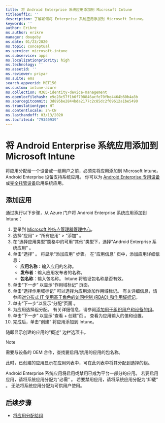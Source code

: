 ```yaml
---
title: 将 Android Enterprise 系统应用添加到 Microsoft Intune
titleSuffix: ''
description: 了解如何将 Enterprise 系统应用添加到 Microsoft Intune。
keywords: ''
author: Erikre
ms.author: erikre
manager: dougeby
ms.date: 01/23/2020
ms.topic: conceptual
ms.service: microsoft-intune
ms.subservice: apps
ms.localizationpriority: high
ms.technology: ''
ms.assetid: ''
ms.reviewer: priyar
ms.suite: ems
search.appverid: MET150
ms.custom: intune-azure
ms.collection: M365-identity-device-management
ms.openlocfilehash: e9e28c57f1b6f708846acfe70fbe4464b60b4a8b
ms.sourcegitcommit: 3d895be2844bda2177c2c85dc2f09612a1be5490
ms.translationtype: HT
ms.contentlocale: zh-CN
ms.lasthandoff: 03/13/2020
ms.locfileid: "79340939"
---
```

# <a name="add-android-enterprise-system-apps-to-microsoft-intune"></a>将 Android Enterprise 系统应用添加到 Microsoft Intune

将应用分配给一个设备或一组用户之前，必须先将应用添加到 Microsoft Intune。 Android Enterprise 设备支持系统应用。 你可以为 [Android Enterprise 专用设备](../enrollment/android-kiosk-enroll.md)或[完全托管设备](../enrollment/android-fully-managed-enroll.md)启用系统应用。

## <a name="add-the-app"></a>添加应用

通过执行以下步骤，从 Azure 门户将 Android Enterprise 系统应用添加到 Intune：

1. 登录到 [Microsoft 终结点管理器管理中心](https://go.microsoft.com/fwlink/?linkid=2109431)。
2. 选择“应用”   > “所有应用”   > “添加”  。
3. 在“选择应用类型”窗格中的可用“其他”类型下，选择“Android Enterprise 系统应用”    。
4. 单击“选择”  。 将显示“添加应用”  步骤。
在“应用信息”  页中，添加应用详细信息：
    - **应用名称**：输入应用的名称。
    - **发布者**：输入应用发布者的名称。  
    - **包名称**：输入包名称。 Intune 将验证包名称是否有效。
5. 单击“下一步”  以显示“作用域标记”  页面。
8. 单击“选择作用域标记”  可以选择为应用添加作用域标记。 有关详细信息，请参阅[对分布式 IT 使用基于角色的访问控制 (RBAC) 和作用域标记](../fundamentals/scope-tags.md)。
9. 单击“下一步”以显示“分配”页面   。
10. 为应用选择组分配。 有关详细信息，请参阅[添加用于组织用户和设备的组](../fundamentals/groups-add.md)。 
11. 单击“下一步”  以显示“查看 + 创建”页  。 查看为应用输入的值和设置。
12. 完成后，单击“创建”  将应用添加到 Intune。

随即显示创建的应用的“概述”  边栏选项卡。

> [!NOTE]
> 需要与设备的 OEM 合作，查找要启用/禁用的应用的包名称。

此时，已创建的应用显示在应用列表中，可在此列表中将其分配到选择的组。 

Android Enterprise 系统应用将启用或禁用已成为平台一部分的应用。 若要启用应用，请将系统应用分配为“必需”  。 若要禁用应用，请将系统应用分配为“卸载”  。 无法将系统应用分配为可供用户使用。


## <a name="next-steps"></a>后续步骤

- [将应用分配给组](apps-deploy.md)

